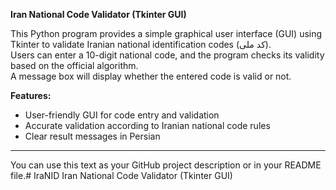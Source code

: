 

**Iran National Code Validator (Tkinter GUI)**

This Python program provides a simple graphical user interface (GUI) using Tkinter to validate Iranian national identification codes (کد ملی).  
Users can enter a 10-digit national code, and the program checks its validity based on the official algorithm.  
A message box will display whether the entered code is valid or not.

**Features:**
- User-friendly GUI for code entry and validation
- Accurate validation according to Iranian national code rules
- Clear result messages in Persian

---

You can use this text as your GitHub project description or in your README file.# IraNID
Iran National Code Validator (Tkinter GUI)
